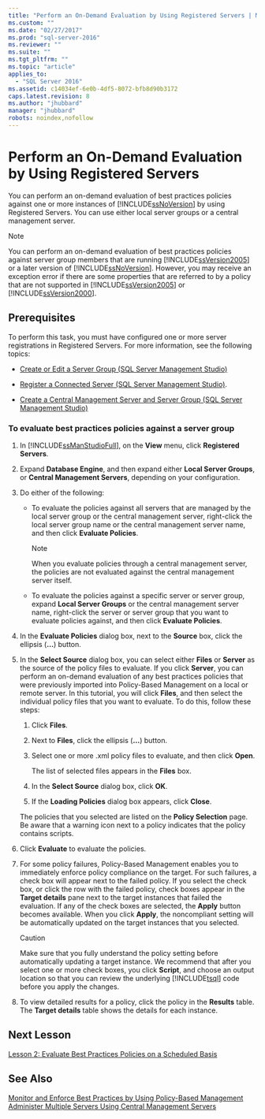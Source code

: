 ```yaml
---
title: "Perform an On-Demand Evaluation by Using Registered Servers | Microsoft Docs"
ms.custom: ""
ms.date: "02/27/2017"
ms.prod: "sql-server-2016"
ms.reviewer: ""
ms.suite: ""
ms.tgt_pltfrm: ""
ms.topic: "article"
applies_to: 
  - "SQL Server 2016"
ms.assetid: c14034ef-6e0b-4df5-8072-bfb8d90b3172
caps.latest.revision: 8
ms.author: "jhubbard"
manager: "jhubbard"
robots: noindex,nofollow
---
```

# Perform an On-Demand Evaluation by Using Registered Servers
You can perform an on-demand evaluation of best practices policies against one or more instances of [!INCLUDE[ssNoVersion](../a9notintoc/includes/ssnoversion-md.md)] by using Registered Servers. You can use either local server groups or a central management server.  
  
> [!NOTE]  
> You can perform an on-demand evaluation of best practices policies against server group members that are running [!INCLUDE[ssVersion2005](../a9notintoc/includes/ssversion2005-md.md)] or a later version of [!INCLUDE[ssNoVersion](../a9notintoc/includes/ssnoversion-md.md)]. However, you may receive an exception error if there are some properties that are referred to by a policy that are not supported in [!INCLUDE[ssVersion2005](../a9notintoc/includes/ssversion2005-md.md)] or [!INCLUDE[ssVersion2000](../a9notintoc/includes/ssversion2000-md.md)].  
  
## Prerequisites  
To perform this task, you must have configured one or more server registrations in Registered Servers. For more information, see the following topics:  
  
-   [Create or Edit a Server Group &#40;SQL Server Management Studio&#41;](../tools/sql-server-management-studio/create-or-edit-a-server-group-sql-server-management-studio.md)  
  
-   [Register a Connected Server &#40;SQL Server Management Studio&#41;](../tools/sql-server-management-studio/register-a-connected-server-sql-server-management-studio.md).  
  
-   [Create a Central Management Server and Server Group &#40;SQL Server Management Studio&#41;](../tools/sql-server-management-studio/da265482-3953-440a-ac23-0ab7e42a55eb.md)  
  
### To evaluate best practices policies against a server group  
  
1.  In [!INCLUDE[ssManStudioFull](../a9notintoc/includes/ssmanstudiofull-md.md)], on the **View** menu, click **Registered Servers**.  
  
2.  Expand **Database Engine**, and then expand either **Local Server Groups**, or **Central Management Servers**, depending on your configuration.  
  
3.  Do either of the following:  
  
    -   To evaluate the policies against all servers that are managed by the local server group or the central management server, right-click the local server group name or the central management server name, and then click **Evaluate Policies**.  
  
        > [!NOTE]  
        > When you evaluate policies through a central management server, the policies are not evaluated against the central management server itself.  
  
    -   To evaluate the policies against a specific server or server group, expand **Local Server Groups** or the central management server name, right-click the server or server group that you want to evaluate policies against, and then click **Evaluate Policies**.  
  
4.  In the **Evaluate Policies** dialog box, next to the **Source** box, click the ellipsis (**…**) button.  
  
5.  In the **Select Source** dialog box, you can select either **Files** or **Server** as the source of the policy files to evaluate. If you click **Server**, you can perform an on-demand evaluation of any best practices policies that were previously imported into Policy-Based Management on a local or remote server. In this tutorial, you will click **Files**, and then select the individual policy files that you want to evaluate. To do this, follow these steps:  
  
    1.  Click **Files**.  
  
    2.  Next to **Files**, click the ellipsis (**…**) button.  
  
    3.  Select one or more .xml policy files to evaluate, and then click **Open**.  
  
        The list of selected files appears in the **Files** box.  
  
    4.  In the **Select Source** dialog box, click **OK**.  
  
    5.  If the **Loading Policies** dialog box appears, click **Close**.  
  
    The policies that you selected are listed on the **Policy Selection** page. Be aware that a warning icon next to a policy indicates that the policy contains scripts.  
  
6.  Click **Evaluate** to evaluate the policies.  
  
7.  For some policy failures, Policy-Based Management enables you to immediately enforce policy compliance on the target. For such failures, a check box will appear next to the failed policy. If you select the check box, or click the row with the failed policy, check boxes appear in the **Target details** pane next to the target instances that failed the evaluation. If any of the check boxes are selected, the **Apply** button becomes available. When you click **Apply**, the noncompliant setting will be automatically updated on the target instances that you selected.  
  
    > [!CAUTION]  
    > Make sure that you fully understand the policy setting before automatically updating a target instance. We recommend that after you select one or more check boxes, you click **Script**, and choose an output location so that you can review the underlying [!INCLUDE[tsql](../a9notintoc/includes/tsql-md.md)] code before you apply the changes.  
  
8.  To view detailed results for a policy, click the policy in the **Results** table. The **Target details** table shows the details for each instance.  
  
## Next Lesson  
[Lesson 2: Evaluate Best Practices Policies on a Scheduled Basis](../a9retired/lesson-2-evaluate-best-practices-policies-on-a-scheduled-basis.md)  
  
## See Also  
[Monitor and Enforce Best Practices by Using Policy-Based Management](../relational-databases/policy-based-management/monitor-and-enforce-best-practices-by-using-policy-based-management.md)  
[Administer Multiple Servers Using Central Management Servers](../relational-databases/administer-multiple-servers-using-central-management-servers.md)  
  
  
  
